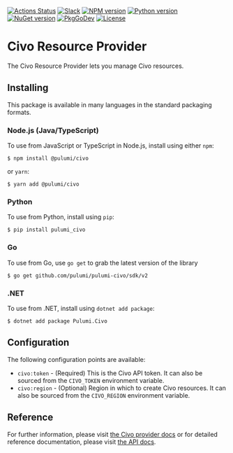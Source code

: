 [![Actions Status](https://github.com/pulumi/pulumi-civo/workflows/master/badge.svg)](https://github.com/pulumi/pulumi-civo/actions)
[![Slack](http://www.pulumi.com/images/docs/badges/slack.svg)](https://slack.pulumi.com)
[![NPM version](https://badge.fury.io/js/%40pulumi%2Fcivo.svg)](https://www.npmjs.com/package/@pulumi/civo)
[![Python version](https://badge.fury.io/py/pulumi-civo.svg)](https://pypi.org/project/pulumi-civo)
[![NuGet version](https://badge.fury.io/nu/pulumi.civo.svg)](https://badge.fury.io/nu/pulumi.civo)
[![PkgGoDev](https://pkg.go.dev/badge/github.com/pulumi/pulumi-civo/sdk/v2/go)](https://pkg.go.dev/github.com/pulumi/pulumi-civo/sdk/v2/go)
[![License](https://img.shields.io/npm/l/%40pulumi%2Fpulumi.svg)](https://github.com/pulumi/pulumi-civo/blob/master/LICENSE)

# Civo Resource Provider

The Civo Resource Provider lets you manage Civo resources.

## Installing

This package is available in many languages in the standard packaging formats.

### Node.js (Java/TypeScript)

To use from JavaScript or TypeScript in Node.js, install using either `npm`:

    $ npm install @pulumi/civo

or `yarn`:

    $ yarn add @pulumi/civo

### Python

To use from Python, install using `pip`:

    $ pip install pulumi_civo

### Go

To use from Go, use `go get` to grab the latest version of the library

    $ go get github.com/pulumi/pulumi-civo/sdk/v2

### .NET

To use from .NET, install using `dotnet add package`:

    $ dotnet add package Pulumi.Civo

## Configuration

The following configuration points are available:

- `civo:token` - (Required) This is the Civo API token. It can also be sourced from the `CIVO_TOKEN`
  environment variable.
- `civo:region` - (Optional) Region in which to create Civo resources.  It can also be sourced from the `CIVO_REGION`
  environment variable.

## Reference

For further information, please visit [the Civo provider docs](https://www.pulumi.com/docs/intro/cloud-providers/civo)
or for detailed reference documentation, please visit [the API docs](https://www.pulumi.com/docs/reference/pkg/civo).
